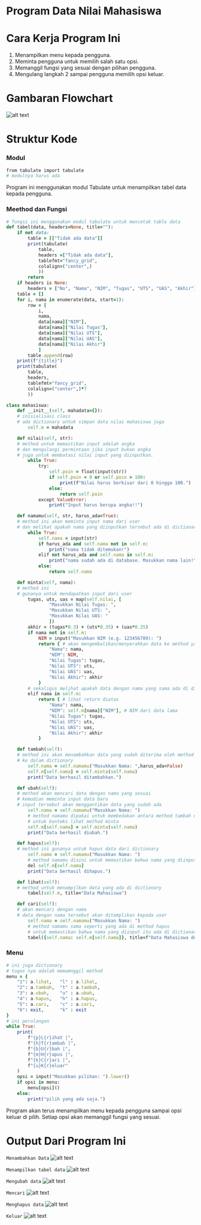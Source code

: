 # Program Data Nilai Mahasiswa


# Cara Kerja Program Ini
1. Menampilkan menu kepada pengguna.
2. Meminta pengguna untuk memilih salah satu opsi.
3. Memanggil fungsi yang sesuai dengan pilihan pengguna.
4. Mengulang langkah 2 sampai pengguna memilih opsi keluar.

# Gambaran Flowchart
![alt text](gambar/flwchrtp6.png)

# Struktur Kode

### Modul
```ruby
from tabulate import tabulate 
# modulnya harus ada
```
Program ini menggunakan modul Tabulate untuk menampilkan tabel data kepada pengguna.

### Meethod dan Fungsi
```ruby
# fungsi ini menggunakan modul tabulate untuk mencetak table data
def tabel(data, headers=None, title=""):
    if not data: 
        table = [["Tidak ada data"]]
        print(tabulate(
            table, 
            headers =["Tidak ada data"], 
            tablefmt="fancy_grid", 
            colalign=("center",)
            ))
        return
    if headers is None:
        headers = ["No", "Nama", "NIM", "Tugas", "UTS", "UAS", "Akhir"]
    table = []
    for i, nama in enumerate(data, start=1):
        row = [
            i, 
            nama, 
            data[nama]["NIM"], 
            data[nama]["Nilai Tugas"], 
            data[nama]["Nilai UTS"], 
            data[nama]["Nilai UAS"], 
            data[nama]["Nilai Akhir"]
            ]
        table.append(row)
    print(f"{title}")
    print(tabulate(
        table, 
        headers, 
        tablefmt="fancy_grid", 
        colalign=("center",)*7
        ))
```
```ruby
class mahasiswa:
    def __init__(self, mahadata={}):
    # inisialisasi class
    # ada dictionary untuk simpan data nilai mahasiswa juga
        self.m = mahadata
```
```ruby
    def nilai(self, str):
    # method untuk memastikan input adalah angka
    # dan mengulangi permintaan jika input bukan angka
    # juga untuk membatasi nilai input yang diinputkan.
        while True:
            try:
                self.poin = float(input(str))
                if self.poin < 0 or self.poin > 100:
                    print(f"Nilai harus berkisar dari 0 hingga 100.")
                else:
                    return self.poin
            except ValueError:
                print("Input harus berupa angka!!")    
```
```ruby               
    def namamu(self, str, harus_ada=True):
    # method ini akan meminta input nama dari user
    # dan melihat apakah nama yang diinputkan tersebut ada di dictionary atau tidak
        while True:
            self.nama = input(str)
            if harus_ada and self.nama not in self.m:
                print("nama tidak ditemukan!")
            elif not harus_ada and self.nama in self.m:
                print("nama sudah ada di database. Masukkan nama lain!")
            else:
                return self.nama  
```
```ruby         
    def minta(self, nama):
    # method ini
    # gunanya untuk mendapatkan input dari user
        tugas, uts, uas = map(self.nilai, [
                "Masukkan Nilai Tugas: ", 
                "Masukkan Nilai UTS: ", 
                "Masukkan Nilai UAS: "
                ])
        akhir = (tugas*0.3) + (uts*0.35) + (uas*0.35)
        if nama not in self.m:
            NIM = input("Masukkan NIM (e.g. 123456789): ")
            return { # akan mengembalikan/menyerahkan data ke method yang memanggil
                "Nama": nama,
                "NIM": NIM,
                "Nilai Tugas": tugas,
                "Nilai UTS": uts,
                "Nilai UAS": uas,
                "Nilai Akhir": akhir
            }
        # sekaligus melihat apakah data dengan nama yang sama ada di dictionary
        elif nama in self.m:
            return { # lihat return diatas
                "Nama": nama,
                "NIM": self.m[nama]["NIM"], # NIM dari data lama
                "Nilai Tugas": tugas,
                "Nilai UTS": uts,
                "Nilai UAS": uas,
                "Nilai Akhir": akhir
            }
```
```ruby  
    def tambah(self):
    # method ini akan menambahkan data yang sudah diterima oleh method minta
    # ke dalam dictionary
        self.nama = self.namamu("Masukkan Nama: ",harus_ada=False)
        self.m[self.nama] = self.minta(self.nama)
        print("Data berhasil ditambahkan.")
```  
```ruby
    def ubah(self):
    # method akan mencari data dengan nama yang sesuai
    # kemudian meminta input data baru
    # input tersebut akan menggantikan data yang sudah ada
        self.nama = self.namamu("Masukkan Nama: ")
        # method namamu dipakai untuk membedakan antara method tambah dan ubah
        # untuk konteks lihat method minta
        self.m[self.nama] = self.minta(self.nama) 
        print("Data berhasil diubah.")
```
```ruby    
    def hapus(self):
    # method ini gunanya untuk hapus data dari dictionary
        self.nama = self.namamu("Masukkan Nama: ")
        # method namamu disini untuk memastikan bahwa nama yang diinput itu ada di dictionary
        del self.m[self.nama]
        print("Data berhasil dihapus.")
```
```ruby  
    def lihat(self):
    # method untuk menampilkan data yang ada di dictionary
        tabel(self.m, title="Data Mahasiswa") 
```
```ruby
    def cari(self):
    # akan mencari dengan nama
    # data dengan nama tersebut akan ditamplikan kepada user
        self.nama = self.namamu("Masukkan Nama: ")
        # method namamu sama seperti yang ada di method hapus
        # untuk memastikan bahwa nama yang diinput itu ada di dictionary
        tabel({self.nama: self.m[self.nama]}, title=f"Data Mahasiswa dengan Nama {self.nama}")
```


### Menu
```ruby
# ini juga dictionary
# tugas nya adalah memamnggil method 
menu = {
    "1": a.lihat,   "l" : a.lihat,
    "2": a.tambah,  "t" : a.tambah,
    "3": a.ubah,    "u" : a.ubah,
    "4": a.hapus,   "h" : a.hapus,
    "5": a.cari,    "c" : a.cari,
    "6": exit,      "k" : exit
}
# ini perulangan 
while True:
    print(
        f"{p}L{r}ihat |", 
        f"{h}T{r}ambah |", 
        f"{b}U{r}bah |", 
        f"{m}H{r}apus |", 
        f"{k}C{r}ari |", 
        f"{u}K{r}eluar"
    )
    opsi = input("Masukkan pilihan: ").lower()
    if opsi in menu:
        menu[opsi]()
    else:
        print("pilih yang ada saja.")
```
Program akan terus menampilkan menu kepada pengguna sampai opsi keluar di pilih. Setiap opsi akan memanggil fungsi yang sesuai.


# Output Dari Program Ini
```Menambahkan Data```
![alt text](gambar/tambah.png)


```Menampilkan tabel data```
![alt text](gambar/tampilk.png)


```Mengubah data```
![alt text](gambar/ubah.png)


```Mencari```
![alt text](gambar/cari.png)
 

```Menghapus data```
![alt text](gambar/hapus.png)


```Keluar```
![alt text](gambar/keluar.png)
